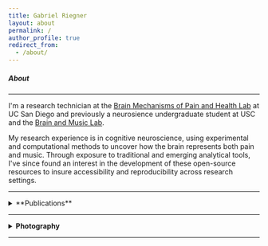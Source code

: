 ```yaml
---
title: Gabriel Riegner
layout: about
permalink: /
author_profile: true
redirect_from: 
  - /about/
---
```


##### About
---
I'm a research technician at the [Brain Mechanisms of Pain and Health Lab](https://www.zeidanlab.com/) at UC San Diego and previously a neurosience undergraduate student at USC and the [Brain and Music Lab](https://dornsife.usc.edu/labs/brainandmusic/). 

My research experience is in cognitive neuroscience, using experimental and computational methods to uncover how the brain represents both pain and music. Through exposure to traditional and emerging analytical tools, I've since found an interest in the development of these open-source resources to insure accessibility and reproducibility across research settings.

---

<details markdown=block>
<summary markdown=span>**Publications**</summary>

> 2020  
[Neurophysiological mechanisms supporting mindfulness meditation–based pain relief: an updated review](assets/publications/2020-jinich.pdf)    
<code>A Jinich, E Garland, J Baumgartner, N Gonzalez, <b>G Riegner</b>, J Birenbaum, L Case,  F Zeidan.</code>  
*Current Pain and Headache Reports*  

> 2019  
[Recognition memory for melody](https://dornsife.usc.edu/assets/sites/753/docs/Past_Students_with_Honors/2019_Honors_Thesis/gabriel_riegner_final_thesis.pdf)  
<code><b>G Riegner</b></code>  
*USC undergraduate neuroscience program*

</details>

---

<details>
	<summary><b>Photography</b></summary>
		
  {% include carousel.html height='75' unit='%' duration='7' %}

</details>

---